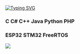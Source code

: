 <!---Пример кода-->
[![Typing SVG](https://readme-typing-svg.herokuapp.com?color=%2336BCF7&lines=Разработка+программного+обеспечения)](https://git.io/typing-svg)


### C C# C++ Java Python PHP
### ESP32 STM32 FreeRTOS



<img src="https://cdn.jsdelivr.net/gh/devicons/devicon@latest/icons/android/android-plain.svg" />
          
          

          
